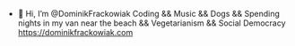 - 👋 Hi, I’m @DominikFrackowiak
Coding && Music && Dogs && Spending nights in my van near the beach && Vegetarianism && Social Democracy
https://dominikfrackowiak.com
